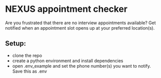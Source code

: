 # NEXUS appointment checker
Are you frustrated that there are no interview appointments available?
Get notified when an appointment slot opens up at your preferred location(s).

## Setup:
- clone the repo
- create a python environment and install dependencies
- open .env_example and set the phone number(s) you want to notify. Save this as .env
